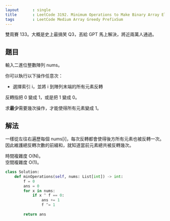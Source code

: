 ```yaml
---
layout      : single
title       : LeetCode 3192. Minimum Operations to Make Binary Array Elements Equal to One II
tags        : LeetCode Medium Array Greedy PrefixSum
---
```

雙周賽 133。大概是史上最搞笑 Q3，丟給 GPT 馬上解決，將近兩萬人通過。  

## 題目

輸入二進位整數陣列 nums。  

你可以執行以下操作任意次：  

- 選擇索引 i，並將 i 到陣列末端的所有元素反轉  

反轉指把 0 變成 1，或是把 1 變成 0。  

求**最少**需要幾次操作，才能使得所有元素變成 1。  

## 解法

一樣從左往右遍歷每個 nums[i]，每次反轉都會使得後方所有元素也被反轉一次。  
因此維護總反轉次數的前綴和，就知道當前元素總共被反轉幾次。  

時間複雜度 O(N)。  
空間複雜度 O(1)。  

```python
class Solution:
    def minOperations(self, nums: List[int]) -> int:
        f = 0
        ans = 0
        for x in nums:
            if x ^ f == 0:
                ans += 1
                f ^= 1
                
        return ans
```
